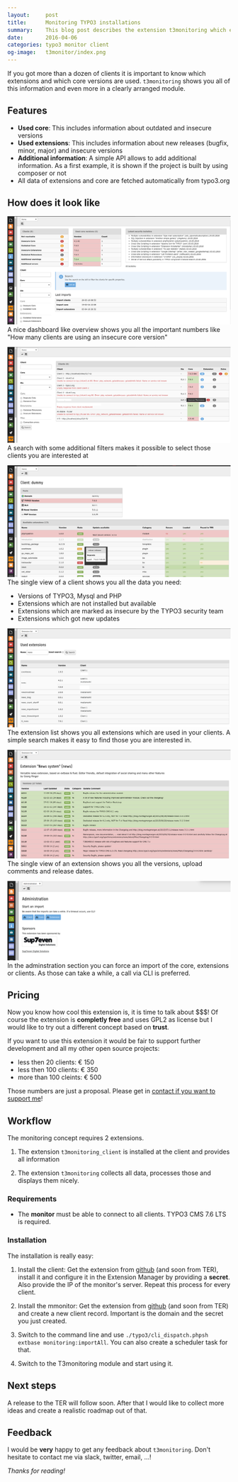 ```yaml
---
layout:     post
title:      Monitoring TYPO3 installations
summary:    This blog post describes the extension t3monitoring which enables you to monitor all of your clients
date:       2016-04-06
categories: typo3 monitor client
og-image:   t3monitor/index.png
---
```

If you got more than a dozen of clients it is important to know which extensions and which core versions are used. 
`t3monitoring` shows you all of this information and even more in a clearly arranged module.
<!--more-->

## Features

- **Used core**: This includes information about outdated and insecure versions
- **Used extensions**: This includes information about new releases (bugfix, minor, major) and insecure versions
- **Additional information**: A simple API allows to add additional information. As a first example, it is shown if the project is built by using composer or not
- All data of extensions and core are fetched automatically from typo3.org

## How does it look like

![T3monitor Overview](/assets/t3monitor/index.png)
A nice dashboard like overview shows you all the important numbers like "How many clients are using an insecure core version"

![T3monitor Search](/assets/t3monitor/client-list.png)
A search with some additional filters makes it possible to select those clients you are interested at

![T3monitor Client](/assets/t3monitor/client-single.png)
The single view of a client shows you all the data you need:

- Versions of TYPO3, Mysql and PHP
- Extensions which are not installed but available
- Extensions which are marked as insecure by the TYPO3 security team
- Extensions which got new updates

![T3monitor Extension list](/assets/t3monitor/extension-list.png)
The extension list shows you all extensions which are used in your clients. A simple search makes it easy to find those you are interested in.

![T3monitor Extension single view](/assets/t3monitor/extension-show.png)
The single view of an extension shows you all the versions, upload comments and release dates.

![T3monitor Administration](/assets/t3monitor/administration.png)
In the adminstration section you can force an import of the core, extensions or clients. As those can take a while, a call via CLI is preferred.

## Pricing

Now you know how cool this extension is, it is time to talk about $$$! 
Of course the extension is **completly free** and uses GPL2 as license but I would like to try out a different concept based on **trust**.

If you want to use this extension it would be fair to support further development and all my other open source projects:

- less then 20 clients: € 150
- less then 100 clients: € 350
- more than 100 cleints: € 500

Those numbers are just a proposal. Please get in [contact if you want to support me](mailto:georg.ringer@gmail.com)!

## Workflow

The monitoring concept requires 2 extensions. 

1) The extension `t3monitoring_client` is installed at the client and provides all information

2) The extension `t3monitoring` collects all data, processes those and displays them nicely.

### Requirements

- The **monitor** must be able to connect to all clients. TYPO3 CMS 7.6 LTS is required.

### Installation

The installation is really easy:

1) Install the client: Get the extension from [github](https://github.com/georgringer/t3monitoring_client) (and soon from TER), install it and configure it in the Extension Manager by providing a **secret**. Also provide the IP of the monitor's server. Repeat this process for every client.

2) Install the mmonitor: Get the extension from [github](https://github.com/georgringer/t3monitoring) (and soon from TER) and create a new client record. Important is the domain and the secret you just created.

3) Switch to the command line and use `./typo3/cli_dispatch.phpsh extbase monitoring:importAll`. You can also create a scheduler task for that.

4) Switch to the T3monitoring module and start using it.

## Next steps

A release to the TER will follow soon. After that I would like to collect more ideas and create a realistic roadmap out of that.

## Feedback

I would be **very** happy to get any feedback about `t3monitoring`. Don't hesitate to contact me via slack, twitter, email, ...! 

*Thanks for reading!*